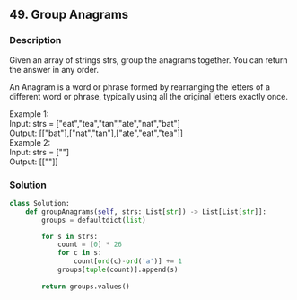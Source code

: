 ## 49. Group Anagrams

### Description

Given an array of strings strs, group the anagrams together. You can return the answer in any order.

An Anagram is a word or phrase formed by rearranging the letters of a different word or phrase, typically using all the original letters exactly once.

Example 1:  
Input: strs = ["eat","tea","tan","ate","nat","bat"]  
Output: [["bat"],["nat","tan"],["ate","eat","tea"]]  
Example 2:  
Input: strs = [""]  
Output: [[""]]  

### Solution

```python
class Solution:
    def groupAnagrams(self, strs: List[str]) -> List[List[str]]:
        groups = defaultdict(list)

        for s in strs:
            count = [0] * 26
            for c in s:
                count[ord(c)-ord('a')] += 1
            groups[tuple(count)].append(s)
        
        return groups.values()
```
